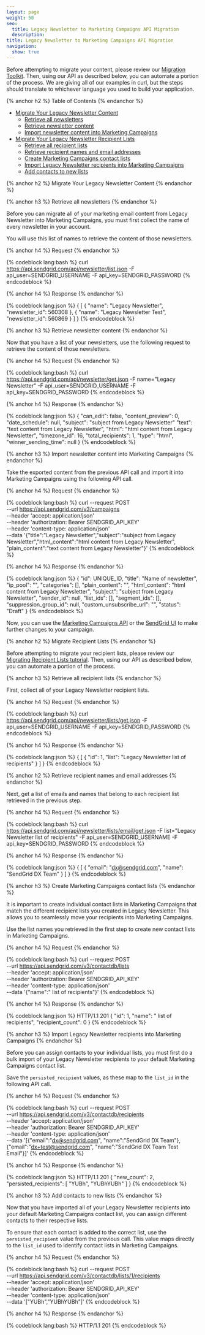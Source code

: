 ```yaml
---
layout: page
weight: 50
seo:
  title: Legacy Newsletter to Marketing Campaigns API Migration
  description:
title: Legacy Newsletter to Marketing Campaigns API Migration
navigation:
  show: true
---
```


Before attempting to migrate your content, please review our [Migration Toolkit](https://sendgrid.com/docs/User_Guide/Legacy_Newsletter/Legacy_Newsletter_Migration/Migration_Tutorials/index.html.html). Then, using our API as described below, you can automate a portion of the process. We are giving all of our examples in curl, but the steps should translate to whichever language you used to build your application.

{% anchor h2 %}
Table of Contents
{% endanchor %}

* [Migrate Your Legacy Newsletter Content](#-Migrate-Your-Legacy-Newsletter-Content)
    * [Retrieve all newsletters](#-Retrieve-all-newsletters)
    * [Retrieve newsletter content](#-Retrieve-newsletter-content)
    * [Import newsletter content into Marketing Campaigns](#-Import-newsletter-content-into-Marketing-Campaigns)
* [Migrate Your Legacy Newsletter Recipient Lists](#-Migrate-Your-Legacy-Newsletter-Recipient-Lists)
    * [Retrieve all recipient lists](#-Retrieve-all-recipient-lists)
    * [Retrieve recipient names and email addresses](#-Retrieve-recipient-names-and-email-addresses)
    * [Create Marketing Campaigns contact lists](#-Create-Marketing-Campaigns-contact-lists)
    * [Import Legacy Newsletter recipients into Marketing Campaigns](#-Import-Legacy-Newsletter-recipients-into-Marketing-Campaigns)
    * [Add contacts to new lists](#-Add-contacts-to-new-lists)

{% anchor h2 %}
Migrate Your Legacy Newsletter Content
{% endanchor %}

{% anchor h3 %}
Retrieve all newsletters
{% endanchor %}

Before you can migrate all of your marketing email content from Legacy Newsletter into Marketing Campaigns, you must first collect the name of every newsletter in your account.

You will use this list of names to retrieve the content of those newsletters.

{% anchor h4 %}
Request
{% endanchor %}

{% codeblock lang:bash %}
curl https://api.sendgrid.com/api/newsletter/list.json -F api_user=SENDGRID_USERNAME -F api_key=SENDGRID_PASSWORD
{% endcodeblock %}

{% anchor h4 %}
Response
{% endanchor %}

{% codeblock lang:json %}
{
  [
    {
      "name": "Legacy Newsletter",
      "newsletter_id": 560308
    },
    {
      "name": "Legacy Newsletter Test",
      "newsletter_id": 560869
    }
  ]
}
{% endcodeblock %}

{% anchor h3 %}
Retrieve newsletter content
{% endanchor %}

Now that you have a list of your newsletters, use the following request to retrieve the content of those newsletters.

{% anchor h4 %}
Request
{% endanchor %}

{% codeblock lang:bash %}
curl https://api.sendgrid.com/api/newsletter/get.json -F name="Legacy Newsletter" -F api_user=SENDGRID_USERNAME -F api_key=SENDGRID_PASSWORD
{% endcodeblock %}

{% anchor h4 %}
Response
{% endanchor %}

{% codeblock lang:json %}
{
  "can_edit": false,
  "content_preview": 0,
  "date_schedule": null,
  "subject": "subject from Legacy Newsletter"
  "text": "text content from Legacy Newsletter",
  "html": "html content from Legacy Newsletter",
  "timezone_id": 16,
  "total_recipients": 1,
  "type": "html",
  "winner_sending_time": null
}
{% endcodeblock %}

{% anchor h3 %}
Import newsletter content into Marketing Campaigns
{% endanchor %}

Take the exported content from the previous API call and import it into Marketing Campaigns using the following API call.

{% anchor h4 %}
Request
{% endanchor %}

{% codeblock lang:bash %}
curl --request POST \
  --url https://api.sendgrid.com/v3/campaigns \
  --header 'accept: application/json' \
  --header 'authorization: Bearer SENDGRID_API_KEY' \
  --header 'content-type: application/json' \
  --data '{"title":"Legacy Newsletter","subject":"subject from Legacy Newsletter","html_content":"html content from Legacy Newsletter", "plain_content":"text content from Legacy Newsletter"}'
{% endcodeblock %}

{% anchor h4 %}
Response
{% endanchor %}

{% codeblock lang:json %}
{
  "id": UNIQUE_ID,
  "title": "Name of newsletter",
  "ip_pool": "",
  "categories": [],
  "plain_content": "",
  "html_content": "html content from Legacy Newsletter",
  "subject": "subject from Legacy Newsletter",
  "sender_id": null,
  "list_ids": [],
  "segment_ids": [],
  "suppression_group_id": null,
  "custom_unsubscribe_url": "",
  "status": "Draft"
}
{% endcodeblock %}

Now, you can use the [Marketing Campaigns API]({{root_url}}/API_Reference/Web_API_v3/Marketing_Campaigns/campaigns.html#Update-a-Campaign-PATCH) or the [SendGrid UI](https://sendgrid.com/marketing_campaigns/ui/campaigns) to make further changes to your campaign.

{% anchor h2 %}
Migrate Recipient Lists
{% endanchor %}

Before attempting to migrate your recipient lists, please review our [Migrating Recipient Lists tutorial]({{root_url}}/User_Guide/Legacy_Newsletter/Legacy_Newsletter_Migration/Migration_Tutorials/migrating_recipient_lists.html). Then, using our API as described below, you can automate a portion of the process.

{% anchor h3 %}
Retrieve all recipient lists
{% endanchor %}

First, collect all of your Legacy Newsletter recipient lists.

{% anchor h4 %}
Request
{% endanchor %}

{% codeblock lang:bash %}
curl https://api.sendgrid.com/api/newsletter/lists/get.json -F api_user=SENDGRID_USERNAME -F api_key=SENDGRID_PASSWORD
{% endcodeblock %}

{% anchor h4 %}
Response
{% endanchor %}

{% codeblock lang:json %}
{
  [
    {
      "id": 1,
      "list": "Legacy Newsletter list of recipients"
    }
  ]
}
{% endcodeblock %}

{% anchor h2 %}
Retrieve recipient names and email addresses
{% endanchor %}

Next, get a list of emails and names that belong to each recipient list retrieved in the previous step.

{% anchor h4 %}
Request
{% endanchor %}

{% codeblock lang:bash %}
curl https://api.sendgrid.com/api/newsletter/lists/email/get.json -F list="Legacy Newsletter list of recipients" -F api_user=SENDGRID_USERNAME -F api_key=SENDGRID_PASSWORD
{% endcodeblock %}

{% anchor h4 %}
Response
{% endanchor %}

{% codeblock lang:json %}
{
  [
    {
      "email": "dx@sendgrid.com",
      "name": "SendGrid DX Team"
    }
  ]
}
{% endcodeblock %}

{% anchor h3 %}
Create Marketing Campaigns contact lists
{% endanchor %}

It is important to create individual contact lists in Marketing Campaigns that match the different recipient lists you created in Legacy Newsletter. This allows you to seamlessly move your recipients into Marketing Campaigns.

Use the list names you retrieved in the first step to create new contact lists in Marketing Campaigns.

{% anchor h4 %}
Request
{% endanchor %}

{% codeblock lang:bash %}
curl --request POST \
  --url https://api.sendgrid.com/v3/contactdb/lists \
  --header 'accept: application/json' \
  --header 'authorization: Bearer SENDGRID_API_KEY' \
  --header 'content-type: application/json' \
  --data '{"name":" list of recipients"}'
{% endcodeblock %}

{% anchor h4 %}
Response
{% endanchor %}

{% codeblock lang:json %}
HTTP/1.1 201
{
  "id": 1,
  "name": " list of recipients",
  "recipient_count": 0
}
{% endcodeblock %}

{% anchor h3 %}
Import Legacy Newsletter recipients into Marketing Campaigns
{% endanchor %}

Before you can assign contacts to your individual lists, you must first do a bulk import of your Legacy Newsletter recipients to your default Marketing Campaigns contact list.

Save the `persisted_recipient` values, as these map to the `list_id` in the following API call.

{% anchor h4 %}
Request
{% endanchor %}

{% codeblock lang:bash %}
curl --request POST \
  --url https://api.sendgrid.com/v3/contactdb/recipients \
  --header 'accept: application/json' \
  --header 'authorization: Bearer SENDGRID_API_KEY' \
  --header 'content-type: application/json' \
  --data '[{"email":"dx@sendgrid.com", "name":"SendGrid DX Team"},{"email":"dx+test@sendgrid.com", "name":"SendGrid DX Team Test Email"}]'
{% endcodeblock %}

{% anchor h4 %}
Response
{% endanchor %}

{% codeblock lang:json %}
HTTP/1.1 201
{
  "new_count": 2,
  "persisted_recipients": [
    "YUBh",
    "YUBhYUBh"
  ]
}
{% endcodeblock %}

{% anchor h3 %}
Add contacts to new lists
{% endanchor %}

Now that you have imported all of your Legacy Newsletter recipients into your default Marketing Campaigns contact list, you can assign different contacts to their respective lists.

To ensure that each contact is added to the correct list, use the `persisted_recipient` value from the previous call. This value maps directly to the `list_id` used to identify contact lists in Marketing Campaigns.

{% anchor h4 %}
Request
{% endanchor %}

{% codeblock lang:bash %}
curl --request POST \
  --url https://api.sendgrid.com/v3/contactdb/lists/1/recipients \
  --header 'accept: application/json' \
  --header 'authorization: Bearer SENDGRID_API_KEY' \
  --header 'content-type: application/json' \
  --data '["YUBh","YUBhYUBh"]'
{% endcodeblock %}

{% anchor h4 %}
Response
{% endanchor %}

{% codeblock lang:bash %}
HTTP/1.1 201
{% endcodeblock %}
